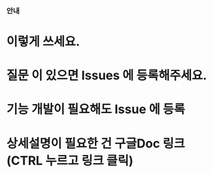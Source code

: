 ### 안내



# 이렇게 쓰세요.

# 질문 이 있으면 Issues 에 등록해주세요.

# 기능 개발이 필요해도 Issue 에 등록

# 상세설명이 필요한 건 구글Doc 링크 (CTRL 누르고 링크 클릭)

